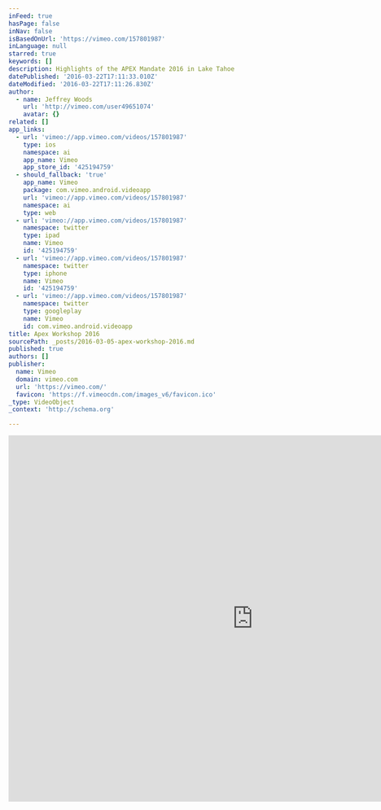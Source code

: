 ```yaml
---
inFeed: true
hasPage: false
inNav: false
isBasedOnUrl: 'https://vimeo.com/157801987'
inLanguage: null
starred: true
keywords: []
description: Highlights of the APEX Mandate 2016 in Lake Tahoe
datePublished: '2016-03-22T17:11:33.010Z'
dateModified: '2016-03-22T17:11:26.830Z'
author:
  - name: Jeffrey Woods
    url: 'http://vimeo.com/user49651074'
    avatar: {}
related: []
app_links:
  - url: 'vimeo://app.vimeo.com/videos/157801987'
    type: ios
    namespace: ai
    app_name: Vimeo
    app_store_id: '425194759'
  - should_fallback: 'true'
    app_name: Vimeo
    package: com.vimeo.android.videoapp
    url: 'vimeo://app.vimeo.com/videos/157801987'
    namespace: ai
    type: web
  - url: 'vimeo://app.vimeo.com/videos/157801987'
    namespace: twitter
    type: ipad
    name: Vimeo
    id: '425194759'
  - url: 'vimeo://app.vimeo.com/videos/157801987'
    namespace: twitter
    type: iphone
    name: Vimeo
    id: '425194759'
  - url: 'vimeo://app.vimeo.com/videos/157801987'
    namespace: twitter
    type: googleplay
    name: Vimeo
    id: com.vimeo.android.videoapp
title: Apex Workshop 2016
sourcePath: _posts/2016-03-05-apex-workshop-2016.md
published: true
authors: []
publisher:
  name: Vimeo
  domain: vimeo.com
  url: 'https://vimeo.com/'
  favicon: 'https://f.vimeocdn.com/images_v6/favicon.ico'
_type: VideoObject
_context: 'http://schema.org'

---
```

<iframe src="https://cdn.embedly.com/widgets/media.html?src=https%3A%2F%2Fplayer.vimeo.com%2Fvideo%2F157801987&amp;url=https%3A%2F%2Fvimeo.com%2F157801987&amp;image=http%3A%2F%2Fi.vimeocdn.com%2Fvideo%2F559158309_960.jpg&amp;key=b7d04c9b404c499eba89ee7072e1c4f7&amp;type=text%2Fhtml&amp;schema=vimeo" width="960" height="720" scrolling="no" frameborder="0" allowfullscreen="allowfullscreen" style=""></iframe>